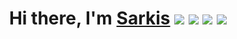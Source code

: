 <h1 align="center">Hi there, I'm <a href="https://t.me/sarkisio" target="_blank">Sarkis</a> 
<img src="https://img.shields.io/badge/JavaScript-005571?style=for-the-badge&logo=javascript&logoColor=yellow" />
<img src="https://img.shields.io/badge/react-005571?style=social&logo=react&logoColor=61DAFB" />
<img src="https://img.shields.io/badge/Volvo-red?style=for-the-badge&logo=volvo&logoColor=%23003057">
<img src="https://img.shields.io/badge/Volvo-red?style=plastic&logo=volvo&logoColor=%23003057" />

